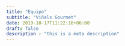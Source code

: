 ```yaml
---
title: "Equipo"
subtitle: "Viñals Gourmet"
date: 2019-10-17T11:22:16+06:00
draft: false
description : "this is a meta description"
---
```

